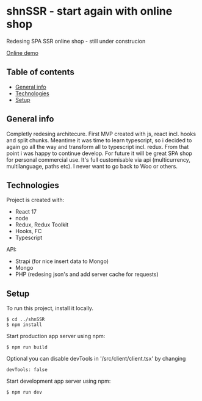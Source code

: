 # shnSSR - start again with online shop
Redesing SPA SSR online shop - still under construcion

[Online demo](http://beta3.shineposters.com)

## Table of contents
* [General info](#general-info)
* [Technologies](#technologies)
* [Setup](#setup)

## General info
Completly redesing architecure. First MVP created with js, react incl. hooks and split chunks. Meantime it was time to learn typescript, so i decided to again go all the way and transform all to typescript incl. redux. From that point i was happy to continue develop. For future it will be great SPA shop for personal commercial use. It's full customisable via api (multicurrency, multilanguage, paths etc). I never want to go back to Woo or others.


## Technologies
Project is created with:
* React 17
* node
* Redux, Redux Toolkit
* Hooks, FC
* Typescript

API:
* Strapi (for nice insert data to Mongo)
* Mongo
* PHP (redesing json's and add server cache for requests)
	
## Setup
To run this project, install it locally.

```
$ cd ../shnSSR
$ npm install
```

Start production app server using npm:

```
$ npm run build
```
Optional you can disable devTools in '/src/client/client.tsx' by changing
```
devTools: false
```


Start development app server using npm:

```
$ npm run dev
```